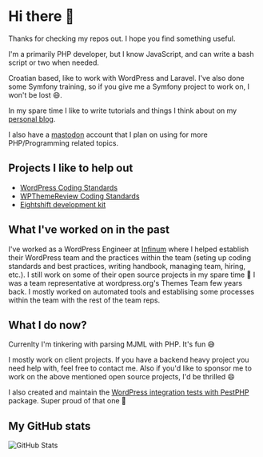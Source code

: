 # Hi there 👋

Thanks for checking my repos out. I hope you find something useful.

I'm a primarily PHP developer, but I know JavaScript, and can write a bash script or two when needed.

Croatian based, like to work with WordPress and Laravel. I've also done some Symfony training, so if you give me a Symfony project to work on, I won't be lost 😄.

In my spare time I like to write tutorials and things I think about on my [personal blog](https://madebydenis.com).

I also have a [mastodon](https://phpc.social/@made_by_denis) account that I plan on using for more PHP/Programming related topics.

## Projects I like to help out

- [WordPress Coding Standards](https://github.com/WordPress/WordPress-Coding-Standards)
- [WPThemeReview Coding Standards](https://github.com/WPTT/WPThemeReview)
- [Eightshift development kit](https://infinum.github.io/eightshift-docs/)

## What I've worked on in the past

I've worked as a WordPress Engineer at [Infinum](https://infinum.com) where I helped establish their WordPress team and the practices within the team (seting up coding standards and best practices, writing handbook, managing team, hiring, etc.).
I still work on some of their open source projects in my spare time 🙂
I was a team representative at wordpress.org's Themes Team few years back. I mostly worked on automated tools and establising some processes within the team with the rest of the team reps.

## What I do now?

Currenlty I'm tinkering with parsing MJML with PHP. It's fun 😅

I mostly work on client projects. If you have a backend heavy project you need help with, feel free to contact me. Also if you'd like to sponsor me to work on the above mentioned open source projects, I'd be thrilled 😄

I also created and maintain the [WordPress integration tests with PestPHP
](https://github.com/dingo-d/wp-pest-integration-test-setup/) package. Super proud of that one 🙂

## My GitHub stats

![GitHub Stats](https://github-readme-stats.vercel.app/api?username=dingo-d)
